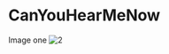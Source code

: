 # CanYouHearMeNow

Image one
![2](https://cloud.githubusercontent.com/assets/22593770/19626064/90e0b50a-9920-11e6-8bdb-a16ba775f996.jpg)

